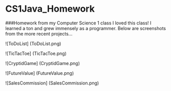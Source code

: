 # CS1Java_Homework
###Homework from my Computer Science 1 class
I loved this class! I learned a ton and grew immensely as a programmer. 
Below are screenshots from the more recent projects...

![ToDoList] (ToDoList.png)

![TicTacToe] (TicTacToe.png)

![CryptidGame] (CryptidGame.png)

![FutureValue] (FutureValue.png)

![SalesCommission] (SalesCommission.png)
